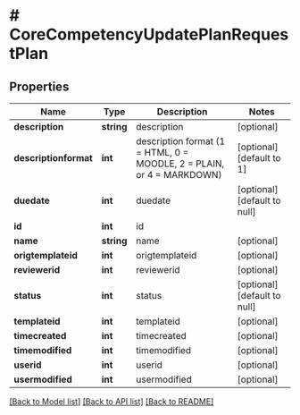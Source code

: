 # # CoreCompetencyUpdatePlanRequestPlan

## Properties

Name | Type | Description | Notes
------------ | ------------- | ------------- | -------------
**description** | **string** | description | [optional]
**descriptionformat** | **int** | description format (1 &#x3D; HTML, 0 &#x3D; MOODLE, 2 &#x3D; PLAIN, or 4 &#x3D; MARKDOWN) | [optional] [default to 1]
**duedate** | **int** | duedate | [optional] [default to null]
**id** | **int** | id |
**name** | **string** | name | [optional]
**origtemplateid** | **int** | origtemplateid | [optional]
**reviewerid** | **int** | reviewerid | [optional]
**status** | **int** | status | [optional] [default to null]
**templateid** | **int** | templateid | [optional]
**timecreated** | **int** | timecreated | [optional]
**timemodified** | **int** | timemodified | [optional]
**userid** | **int** | userid | [optional]
**usermodified** | **int** | usermodified | [optional]

[[Back to Model list]](../../README.md#models) [[Back to API list]](../../README.md#endpoints) [[Back to README]](../../README.md)
